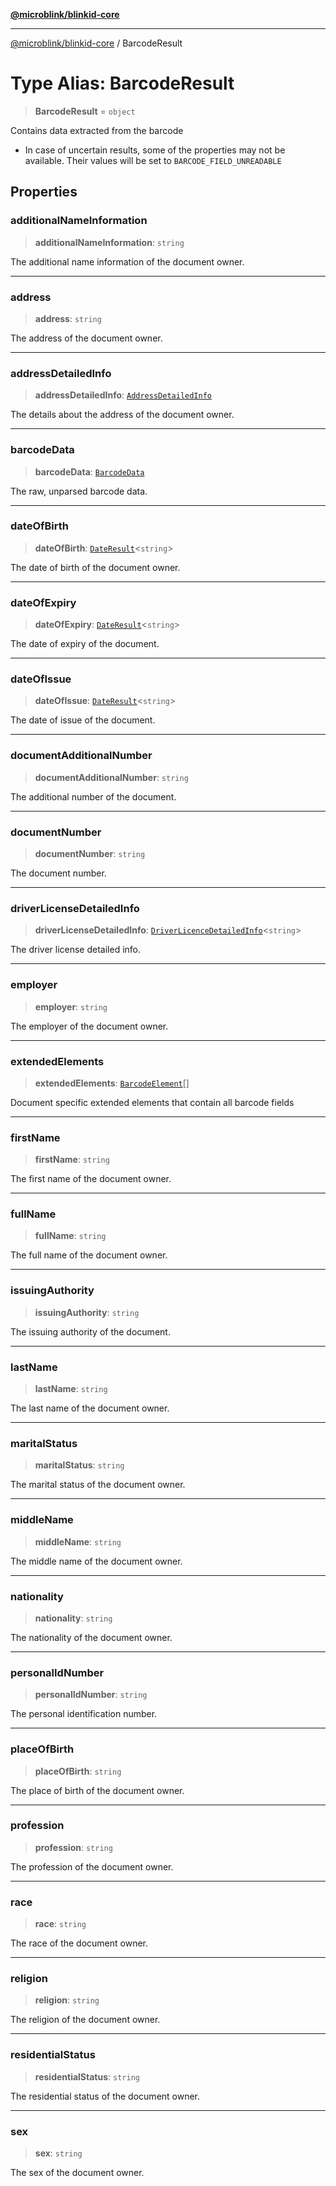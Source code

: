 [**@microblink/blinkid-core**](../README.md)

***

[@microblink/blinkid-core](../README.md) / BarcodeResult

# Type Alias: BarcodeResult

> **BarcodeResult** = `object`

Contains data extracted from the barcode

- In case of uncertain results, some of the properties may not be available.
  Their values will be set to `BARCODE_FIELD_UNREADABLE`

## Properties

### additionalNameInformation

> **additionalNameInformation**: `string`

The additional name information of the document owner.

***

### address

> **address**: `string`

The address of the document owner.

***

### addressDetailedInfo

> **addressDetailedInfo**: [`AddressDetailedInfo`](AddressDetailedInfo.md)

The details about the address of the document owner.

***

### barcodeData

> **barcodeData**: [`BarcodeData`](BarcodeData.md)

The raw, unparsed barcode data.

***

### dateOfBirth

> **dateOfBirth**: [`DateResult`](DateResult.md)\<`string`\>

The date of birth of the document owner.

***

### dateOfExpiry

> **dateOfExpiry**: [`DateResult`](DateResult.md)\<`string`\>

The date of expiry of the document.

***

### dateOfIssue

> **dateOfIssue**: [`DateResult`](DateResult.md)\<`string`\>

The date of issue of the document.

***

### documentAdditionalNumber

> **documentAdditionalNumber**: `string`

The additional number of the document.

***

### documentNumber

> **documentNumber**: `string`

The document number.

***

### driverLicenseDetailedInfo

> **driverLicenseDetailedInfo**: [`DriverLicenceDetailedInfo`](DriverLicenceDetailedInfo.md)\<`string`\>

The driver license detailed info.

***

### employer

> **employer**: `string`

The employer of the document owner.

***

### extendedElements

> **extendedElements**: [`BarcodeElement`](BarcodeElement.md)[]

Document specific extended elements that contain all barcode fields

***

### firstName

> **firstName**: `string`

The first name of the document owner.

***

### fullName

> **fullName**: `string`

The full name of the document owner.

***

### issuingAuthority

> **issuingAuthority**: `string`

The issuing authority of the document.

***

### lastName

> **lastName**: `string`

The last name of the document owner.

***

### maritalStatus

> **maritalStatus**: `string`

The marital status of the document owner.

***

### middleName

> **middleName**: `string`

The middle name of the document owner.

***

### nationality

> **nationality**: `string`

The nationality of the document owner.

***

### personalIdNumber

> **personalIdNumber**: `string`

The personal identification number.

***

### placeOfBirth

> **placeOfBirth**: `string`

The place of birth of the document owner.

***

### profession

> **profession**: `string`

The profession of the document owner.

***

### race

> **race**: `string`

The race of the document owner.

***

### religion

> **religion**: `string`

The religion of the document owner.

***

### residentialStatus

> **residentialStatus**: `string`

The residential status of the document owner.

***

### sex

> **sex**: `string`

The sex of the document owner.
